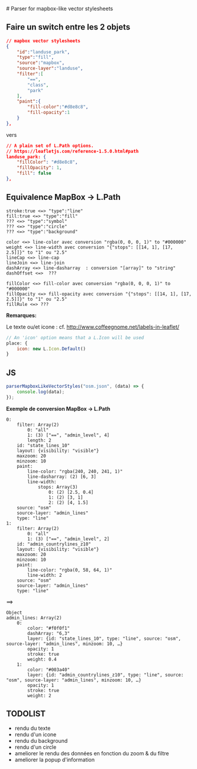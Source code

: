 # Parser for mapbox-like vector stylesheets

## Faire un switch entre les 2 objets

```json
// mapbox vector stylesheets
{
    "id":"landuse_park",
    "type":"fill",
    "source":"mapbox",
    "source-layer":"landuse",
    "filter":[
        "==",
        "class",
        "park"
    ],
    "paint":{
        "fill-color":"#d8e8c8",
        "fill-opacity":1
    }
},
```

vers

```json
// A plain set of L.Path options.
// https://leafletjs.com/reference-1.5.0.html#path
landuse_park: {
    "fillColor": "#d8e8c8",
    "fillOpacity": 1,
    "fill": false
},
```

## Equivalence MapBox -> L.Path

    stroke:true <=> "type":"line"
    fill:true <=> "type":"fill"
    ??? <=> "type":"symbol"
    ??? <=> "type":"circle"
    ??? <=> "type":"background"

    color <=> line-color avec conversion "rgba(0, 0, 0, 1)" to "#000000"
    weight <=> line-width avec conversion "{"stops": [[14, 1], [17, 2.5]]}" to "1" ou "2.5"
    lineCap <=> line-cap
    lineJoin <=> line-join
    dashArray <=> line-dasharray  : conversion "[array]" to "string"
    dashOffset <=>  ???

    fillColor <=> fill-color avec conversion "rgba(0, 0, 0, 1)" to "#000000"
    fillOpacity <=> fill-opacity avec conversion "{"stops": [[14, 1], [17, 2.5]]}" to "1" ou "2.5"
    fillRule <=> ???

**Remarques:**

Le texte ou/et icone : cf. http://www.coffeegnome.net/labels-in-leaflet/

```js
// An 'icon' option means that a L.Icon will be used
place: {
    icon: new L.Icon.Default()
}
```

## JS

```js
parserMapboxLikeVectorStyles("osm.json", (data) => {
    console.log(data);
});
```
**Exemple de conversion MapBox -> L.Path**

```
0:
    filter: Array(2)
        0: "all"
        1: (3) ["==", "admin_level", 4]
        length: 2
    id: "state_lines_10"
    layout: {visibility: "visible"}
    maxzoom: 20
    minzoom: 10
    paint:
        line-color: "rgba(240, 240, 241, 1)"
        line-dasharray: (2) [6, 3]
        line-width:
            stops: Array(3)
                0: (2) [2.5, 0.4]
                1: (2) [3, 1]
                2: (2) [4, 1.5]
    source: "osm"
    source-layer: "admin_lines"
    type: "line"
1:
    filter: Array(2)
        0: "all"
        1: (3) ["==", "admin_level", 2]
    id: "admin_countrylines_z10"
    layout: {visibility: "visible"}
    maxzoom: 20
    minzoom: 10
    paint:
        line-color: "rgba(0, 58, 64, 1)"
        line-width: 2
    source: "osm"
    source-layer: "admin_lines"
    type: "line"
```
==>
```
Object
admin_lines: Array(2)
    0:
        color: "#f0f0f1"
        dashArray: "6,3"
        layer: {id: "state_lines_10", type: "line", source: "osm", source-layer: "admin_lines", minzoom: 10, …}
        opacity: 1
        stroke: true
        weight: 0.4
    1:
        color: "#003a40"
        layer: {id: "admin_countrylines_z10", type: "line", source: "osm", source-layer: "admin_lines", minzoom: 10, …}
        opacity: 1
        stroke: true
        weight: 2
```

## TODOLIST

* rendu du texte
* rendu d'un icone
* rendu du background
* rendu d'un circle
* ameliorer le rendu des données en fonction du zoom & du filtre
* ameliorer la popup d'information
